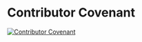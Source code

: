 # Contributor Covenant
[![Contributor Covenant](https://img.shields.io/badge/Contributor%20Covenant-2.1-4baaaa.svg)](https://github.com/track-asia/track-asia/blob/main/CODE_OF_CONDUCT.md)
